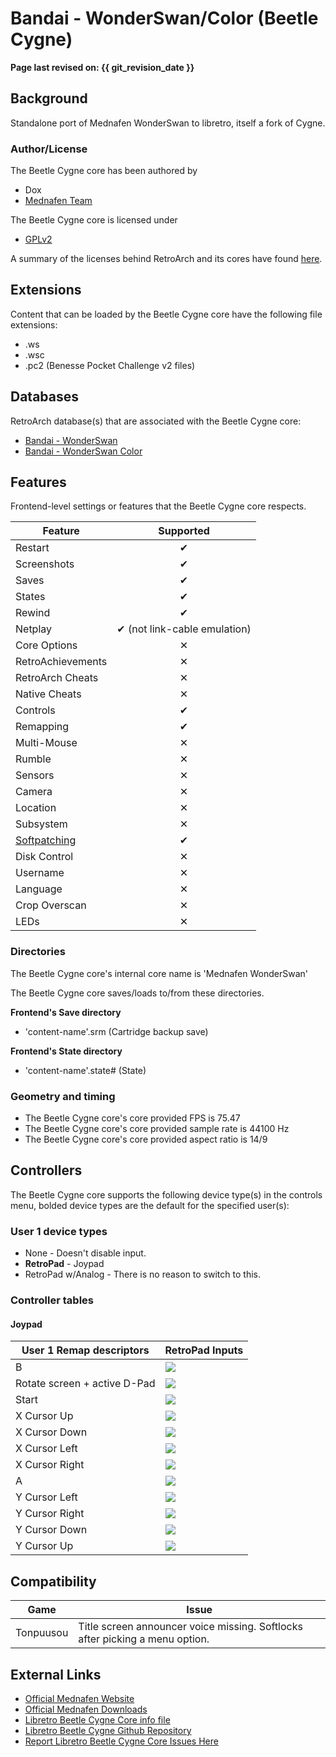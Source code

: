 # Bandai - WonderSwan/Color (Beetle Cygne)

**Page last revised on: {{ git_revision_date }}**

## Background

Standalone port of Mednafen WonderSwan to libretro, itself a fork of Cygne. 

### Author/License

The Beetle Cygne core has been authored by

- Dox
- [Mednafen Team](https://mednafen.github.io/)

The Beetle Cygne core is licensed under

- [GPLv2](https://github.com/libretro/beetle-wswan-libretro/blob/master/COPYING)

A summary of the licenses behind RetroArch and its cores have found [here](https://docs.libretro.com/tech/licenses/).

## Extensions

Content that can be loaded by the Beetle Cygne core have the following file extensions:

- .ws
- .wsc
- .pc2 (Benesse Pocket Challenge v2 files)

## Databases

RetroArch database(s) that are associated with the Beetle Cygne core:

- [Bandai - WonderSwan](https://github.com/libretro/libretro-database/blob/master/rdb/Bandai%20-%20WonderSwan.rdb)
- [Bandai - WonderSwan Color](https://github.com/libretro/libretro-database/blob/master/rdb/Bandai%20-%20WonderSwan%20Color.rdb)

## Features

Frontend-level settings or features that the Beetle Cygne core respects.

| Feature           | Supported |
|-------------------|:---------:|
| Restart           | ✔         |
| Screenshots       | ✔         |
| Saves             | ✔         |
| States            | ✔         |
| Rewind            | ✔         |
| Netplay           | ✔ (not link-cable emulation)         |
| Core Options      | ✕         |
| RetroAchievements | ✕         |
| RetroArch Cheats  | ✕         |
| Native Cheats     | ✕         |
| Controls          | ✔         |
| Remapping         | ✔         |
| Multi-Mouse       | ✕         |
| Rumble            | ✕         |
| Sensors           | ✕         |
| Camera            | ✕         |
| Location          | ✕         |
| Subsystem         | ✕         |
| [Softpatching](https://docs.libretro.com/guides/softpatching/) | ✔         |
| Disk Control      | ✕         |
| Username          | ✕         |
| Language          | ✕         |
| Crop Overscan     | ✕         |
| LEDs              | ✕         |

### Directories

The Beetle Cygne core's internal core name is 'Mednafen WonderSwan'

The Beetle Cygne core saves/loads to/from these directories.

**Frontend's Save directory**

- 'content-name'.srm (Cartridge backup save)

**Frontend's State directory**

- 'content-name'.state# (State)

### Geometry and timing

- The Beetle Cygne core's core provided FPS is 75.47
- The Beetle Cygne core's core provided sample rate is 44100 Hz
- The Beetle Cygne core's core provided aspect ratio is 14/9

## Controllers

The Beetle Cygne core supports the following device type(s) in the controls menu, bolded device types are the default for the specified user(s):

### User 1 device types

- None - Doesn't disable input.
- **RetroPad** - Joypad
- RetroPad w/Analog - There is no reason to switch to this.

### Controller tables

#### Joypad

| User 1 Remap descriptors     | RetroPad Inputs                           |
|------------------------------|-------------------------------------------|
| B                            | ![](/image/retropad/retro_b.png)    |
| Rotate screen + active D-Pad | ![](/image/retropad/retro_select.png)     |
| Start                        | ![](/image/retropad/retro_start.png)      |
| X Cursor Up                  | ![](/image/retropad/retro_dpad_up.png)    |
| X Cursor Down                | ![](/image/retropad/retro_dpad_down.png)  |
| X Cursor Left                | ![](/image/retropad/retro_dpad_left.png)  |
| X Cursor Right               | ![](/image/retropad/retro_dpad_right.png) |
| A                            | ![](/image/retropad/retro_a.png)    |
| Y Cursor Left                | ![](/image/retropad/retro_l1.png)         |
| Y Cursor Right               | ![](/image/retropad/retro_r1.png)         |
| Y Cursor Down                | ![](/image/retropad/retro_l2.png)         |
| Y Cursor Up                  | ![](/image/retropad/retro_r2.png)         |

## Compatibility

| Game      | Issue                                                                        |
|-----------|------------------------------------------------------------------------------|
| Tonpuusou | Title screen announcer voice missing. Softlocks after picking a menu option. |

## External Links

- [Official Mednafen Website](https://mednafen.github.io/)
- [Official Mednafen Downloads](https://mednafen.github.io/releases/)
- [Libretro Beetle Cygne Core info file](https://github.com/libretro/libretro-super/blob/master/dist/info/mednafen_wswan_libretro.info)
- [Libretro Beetle Cygne Github Repository](https://github.com/libretro/beetle-wswan-libretro)
- [Report Libretro Beetle Cygne Core Issues Here](https://github.com/libretro/beetle-wswan-libretro/issues)
